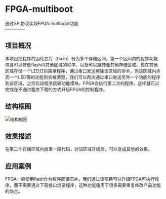 # FPGA-multiboot
通过SPI协议实现FPGA multiboot功能  
----------  
## 项目概况  
本项目把程序的固化芯片（flash）分为多个存储区间，第一个区间内的程序功能包含可以修改flash内其他区域的程序，以及可以跳转至其他存储区域。现在其他区域存储一个LED灯的简单程序，通过串口发送擦除该区域的命令，则该区域内点亮一个LED等的功能则会被清楚，我们可以再次通过串口发送另外一个功能的程序到该区域，之后启动程序跳转功能模块，FPGA会执行第二次的程序，这样就可以完成在不通过程序下载的方式升级FPGA的控制程序。  
## 结构框图  
![结构框图](./1524665875573.png)  
## 效果描述  
在第二个存储区域内放置一段代码，对该区域升级后，可以变成其他的效果。  
## 应用案例  
FPGA一般使用flash作为程序固话芯片，我们通过该项目可以升级FPGA可执行程序，而不需要通过下载接口烧录程序，这种功能适用于很多需要重复修改产品功能的场合。
